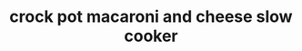 ---
id: 5d9773ea37df0800140f15e2
servings: 8
notes:
directions: 'in a medium bowl whisk together milk
 evaporated milk
 salt
 pepper
 and paprika.
pour the uncooked macaroni into your 5 quart slow cooker. top with butter and all cheeses.
pour the milk mixture on top and stir to combine.
do your best to press all the macaroni into the milk mixture. it won’t be completely covered
 this is ok.
cover your slow cooker and cook on low for 2-3 hours
 stirring once after one hour.
the mac and cheese will be done when all the liquid is absorbed and the pasta is cooked.'
ingredients: '2 1/2 cups milk
1 (12- ounce) can evaporated milk
1 teaspoon kosher salt
1/2 teaspoon fresh ground pepper
1/2 teaspoon paprika (i used smoked paprika)
1 pound elbow macaroni
1/4 cup butter
 cubed
4 ounces velveeta
 cubed
8 ounces sharp cheddar cheese
 grated
4 ounces monterey jack cheese
 grated'
rating: 4
ease: easy

category: side dish
href: 'https: //cookiesandcups.com/no-boil-crock-pot-mac-cheese/'
totalTime: 2 hours 10 minutes
cookTime: 2 hours
prepTime: 10 minutes
title: crock pot macaroni and cheese slow cooker
path: /crock-pot-macaroni-and-cheese-slow-cooker
---